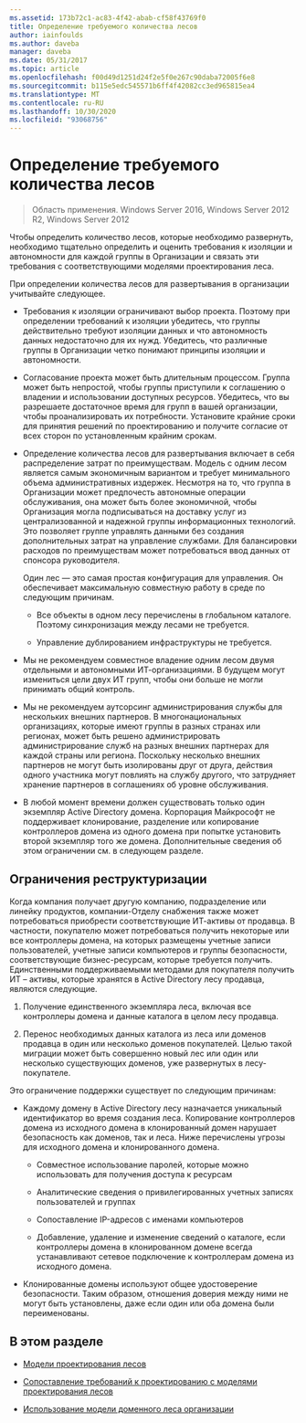 ```yaml
---
ms.assetid: 173b72c1-ac83-4f42-abab-cf58f43769f0
title: Определение требуемого количества лесов
author: iainfoulds
ms.author: daveba
manager: daveba
ms.date: 05/31/2017
ms.topic: article
ms.openlocfilehash: f00d49d1251d24f2e5f0e267c90daba72005f6e8
ms.sourcegitcommit: b115e5edc545571b6ff4f42082cc3ed965815ea4
ms.translationtype: MT
ms.contentlocale: ru-RU
ms.lasthandoff: 10/30/2020
ms.locfileid: "93068756"
---
```

# <a name="determining-the-number-of-forests-required"></a>Определение требуемого количества лесов

>Область применения. Windows Server 2016, Windows Server 2012 R2, Windows Server 2012

Чтобы определить количество лесов, которые необходимо развернуть, необходимо тщательно определить и оценить требования к изоляции и автономности для каждой группы в Организации и связать эти требования с соответствующими моделями проектирования леса.

При определении количества лесов для развертывания в организации учитывайте следующее.

-   Требования к изоляции ограничивают выбор проекта. Поэтому при определении требований к изоляции убедитесь, что группы действительно требуют изоляции данных и что автономность данных недостаточно для их нужд. Убедитесь, что различные группы в Организации четко понимают принципы изоляции и автономности.

-   Согласование проекта может быть длительным процессом. Группа может быть непростой, чтобы группы приступили к соглашению о владении и использовании доступных ресурсов. Убедитесь, что вы разрешаете достаточное время для групп в вашей организации, чтобы проанализировать их потребности. Установите крайние сроки для принятия решений по проектированию и получите согласие от всех сторон по установленным крайним срокам.

-   Определение количества лесов для развертывания включает в себя распределение затрат по преимуществам. Модель с одним лесом является самым экономичным вариантом и требует минимального объема административных издержек. Несмотря на то, что группа в Организации может предпочесть автономные операции обслуживания, она может быть более экономичной, чтобы Организация могла подписываться на доставку услуг из централизованной и надежной группы информационных технологий. Это позволяет группе управлять данными без создания дополнительных затрат на управление службами. Для балансировки расходов по преимуществам может потребоваться ввод данных от спонсора руководителя.

    Один лес — это самая простая конфигурация для управления. Он обеспечивает максимальную совместную работу в среде по следующим причинам.

    -   Все объекты в одном лесу перечислены в глобальном каталоге. Поэтому синхронизация между лесами не требуется.

    -   Управление дублированием инфраструктуры не требуется.

-   Мы не рекомендуем совместное владение одним лесом двумя отдельными и автономными ИТ-организациями. В будущем могут измениться цели двух ИТ групп, чтобы они больше не могли принимать общий контроль.

-   Мы не рекомендуем аутсорсинг администрирования службы для нескольких внешних партнеров. В многонациональных организациях, которые имеют группы в разных странах или регионах, может быть решено администрировать администрирование служб на разных внешних партнерах для каждой страны или региона. Поскольку несколько внешних партнеров не могут быть изолированы друг от друга, действия одного участника могут повлиять на службу другого, что затрудняет хранение партнеров в соглашениях об уровне обслуживания.

-   В любой момент времени должен существовать только один экземпляр Active Directory домена. Корпорация Майкрософт не поддерживает клонирование, разделение или копирование контроллеров домена из одного домена при попытке установить второй экземпляр того же домена. Дополнительные сведения об этом ограничении см. в следующем разделе.

## <a name="restructuring-limitations"></a>Ограничения реструктуризации
Когда компания получает другую компанию, подразделение или линейку продуктов, компании-Отделу снабжения также может потребоваться приобрести соответствующие ИТ-активы от продавца. В частности, покупателю может потребоваться получить некоторые или все контроллеры домена, на которых размещены учетные записи пользователей, учетные записи компьютеров и группы безопасности, соответствующие бизнес-ресурсам, которые требуется получить. Единственными поддерживаемыми методами для покупателя получить ИТ – активы, которые хранятся в Active Directory лесу продавца, являются следующие.

1.  Получение единственного экземпляра леса, включая все контроллеры домена и данные каталога в целом лесу продавца.

2.  Перенос необходимых данных каталога из леса или доменов продавца в один или несколько доменов покупателей. Целью такой миграции может быть совершенно новый лес или один или несколько существующих доменов, уже развернутых в лесу-покупателе.

Это ограничение поддержки существует по следующим причинам:

-   Каждому домену в Active Directory лесу назначается уникальный идентификатор во время создания леса. Копирование контроллеров домена из исходного домена в клонированный домен нарушает безопасность как доменов, так и леса. Ниже перечислены угрозы для исходного домена и клонированного домена.

    -   Совместное использование паролей, которые можно использовать для получения доступа к ресурсам

    -   Аналитические сведения о привилегированных учетных записях пользователей и группах

    -   Сопоставление IP-адресов с именами компьютеров

    -   Добавление, удаление и изменение сведений о каталоге, если контроллеры домена в клонированном домене всегда устанавливают сетевое подключение к контроллерам домена из исходного домена.

-   Клонированные домены используют общее удостоверение безопасности. Таким образом, отношения доверия между ними не могут быть установлены, даже если один или оба домена были переименованы.

## <a name="in-this-section"></a>В этом разделе

-   [Модели проектирования лесов](/previous-versions/windows/it-pro/windows-server-2008-R2-and-2008/cc770439(v=ws.10))

-   [Сопоставление требований к проектированию с моделями проектирования лесов](Forest-Design-Models.md)

-   [Использование модели доменного леса организации](../../ad-ds/plan/Using-the-Organizational-Domain-Forest-Model.md)

